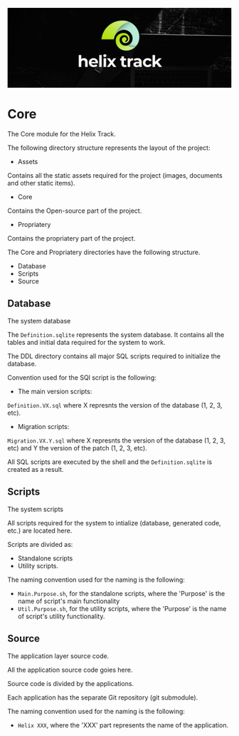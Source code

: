 ![JIRA alternative for the free world!](Assets/Wide_Black.png)

# Core

The Core module for the Helix Track.

The following directory structure represents the layout of the project:

- Assets

Contains all the static assets required for the project (images, documents and other static items).

- Core

Contains the Open-source part of the project.

- Propriatery

Contains the propriatery part of the project.

The Core and Propriatery directories have the following structure.

- Database
- Scripts
- Source

## Database

The system database

The `Definition.sqlite` represents the system database. 
It contains all the tables and initial data required for the system to work.

The DDL directory contains all major SQL scripts required to initialize the database.

Convention used for the SQl script is the following:

- The main version scripts:

`Definition.VX.sql` where X represnts the version of the database (1, 2, 3, etc).

- Migration scripts:

`Migration.VX.Y.sql` where X represnts the version of the database (1, 2, 3, etc) and Y the version of the patch (1, 2, 3, etc).

All SQL scripts are executed by the shell and the `Definition.sqlite` is created as a result.

## Scripts

The system scripts

All scripts required for the system to intialize (database, generated code, etc.) are located here.

Scripts are divided as:

- Standalone scripts
- Utility scripts.

The naming convention used for the naming is the following:

- `Main.Purpose.sh`, for the standalone scripts, where the 'Purpose' is the name of script's main functionality
- `Util.Purpose.sh`, for the utility scripts, where the 'Purpose' is the name of script's utility functionality.

## Source

The application layer source code.

All the application source code goies here.

Source code is divided by the applications.

Each application has the separate Git repository (git submodule).

The naming convention used for the naming is the following:

- `Helix XXX`, where the 'XXX' part represents the name of the application.


